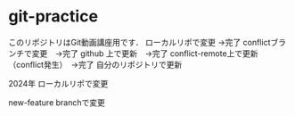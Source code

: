 # git-practice
このリポジトリはGit動画講座用です．
ローカルリポで変更  →完了
conflictブランチで変更　→完了
github 上で更新　→完了
conflict-remote上で更新（conflict発生）　→完了
自分のリポジトリで更新


2024年
ローカルリポで変更

new-feature branchで変更
